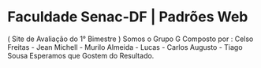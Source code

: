 # Faculdade Senac-DF | Padrões Web
( Site de Avaliação do 1° Bimestre )
Somos o Grupo G Composto por : 
Celso Freitas - Jean Michell - Murilo Almeida - Lucas - Carlos Augusto - Tiago Sousa
Esperamos que Gostem do Resultado.
